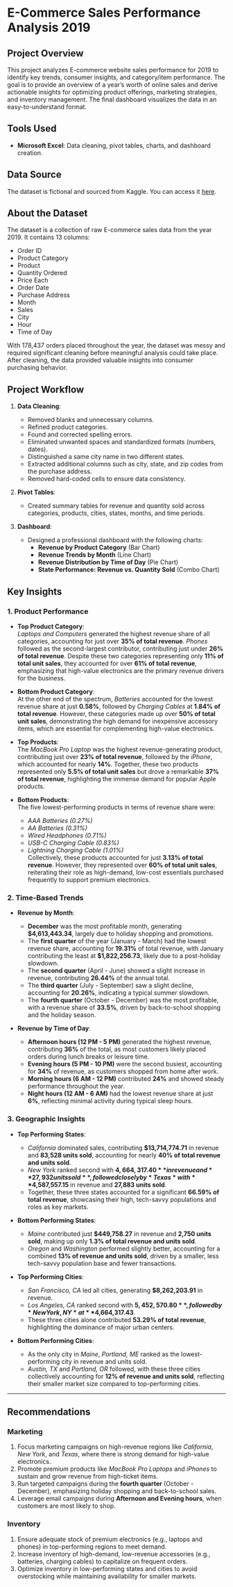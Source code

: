 # E-Commerce Sales Performance Analysis 2019

## Project Overview
This project analyzes E-commerce website sales performance for 2019 to identify key trends, consumer insights, and category/item performance. The goal is to provide an overview of a year’s worth of online sales and derive actionable insights for optimizing product offerings, marketing strategies, and inventory management. The final dashboard visualizes the data in an easy-to-understand format.

## Tools Used
- **Microsoft Excel**: Data cleaning, pivot tables, charts, and dashboard creation.

## Data Source
The dataset is fictional and sourced from Kaggle. You can access it [here](https://www.kaggle.com/datasets/naofilahmad/sales-datset-product-sample).

## About the Dataset
The dataset is a collection of raw E-commerce sales data from the year 2019. It contains 13 columns:
- Order ID
- Product Category
- Product
- Quantity Ordered
- Price Each
- Order Date
- Purchase Address
- Month
- Sales
- City
- Hour
- Time of Day

With 178,437 orders placed throughout the year, the dataset was messy and required significant cleaning before meaningful analysis could take place. After cleaning, the data provided valuable insights into consumer purchasing behavior.

## Project Workflow
1. **Data Cleaning**:
   - Removed blanks and unnecessary columns.
   - Refined product categories.
   - Found and corrected spelling errors.
   - Eliminated unwanted spaces and standardized formats (numbers, dates).
   - Distinguished a same city name in two different states.
   - Extracted additional columns such as city, state, and zip codes from the purchase address.
   - Removed hard-coded cells to ensure data consistency.

2. **Pivot Tables**:
   - Created summary tables for revenue and quantity sold across categories, products, cities, states, months, and time periods.

3. **Dashboard**:
   - Designed a professional dashboard with the following charts:
     - **Revenue by Product Category** (Bar Chart)
     - **Revenue Trends by Month** (Line Chart)
     - **Revenue Distribution by Time of Day** (Pie Chart)
     - **State Performance: Revenue vs. Quantity Sold** (Combo Chart)

## Key Insights

### **1. Product Performance**
- **Top Product Category**:  
  *Laptops and Computers* generated the highest revenue share of all categories, accounting for just over **35% of total revenue**. *Phones* followed as the second-largest contributor, contributing just under **26% of total revenue**. Despite these two categories representing only **11% of total unit sales**, they accounted for over **61% of total revenue**, emphasizing that high-value electronics are the primary revenue drivers for the business.

- **Bottom Product Category**:  
  At the other end of the spectrum, *Batteries* accounted for the lowest revenue share at just **0.58%**, followed by *Charging Cables* at **1.84% of total revenue**. However, these categories made up over **50% of total unit sales**, demonstrating the high demand for inexpensive accessory items, which are essential for complementing high-value electronics.

- **Top Products**:  
  The *MacBook Pro Laptop* was the highest revenue-generating product, contributing just over **23% of total revenue**, followed by the *iPhone*, which accounted for nearly **14%**. Together, these two products represented only **5.5% of total unit sales** but drove a remarkable **37% of total revenue**, highlighting the immense demand for popular Apple products.

- **Bottom Products**:  
  The five lowest-performing products in terms of revenue share were:  
  - *AAA Batteries (0.27%)*  
  - *AA Batteries (0.31%)*  
  - *Wired Headphones (0.71%)*  
  - *USB-C Charging Cable (0.83%)*  
  - *Lightning Charging Cable (1.01%)*  
  Collectively, these products accounted for just **3.13% of total revenue**. However, they represented over **60% of total unit sales**, reiterating their role as high-demand, low-cost essentials purchased frequently to support premium electronics.

### **2. Time-Based Trends**
- **Revenue by Month**:  
  - **December** was the most profitable month, generating **$4,613,443.34**, largely due to holiday shopping and promotions.  
  - The **first quarter** of the year (January - March) had the lowest revenue share, accounting for **19.31%** of total revenue, with January contributing the least at **$1,822,256.73**, likely due to a post-holiday slowdown.  
  - The **second quarter** (April - June) showed a slight increase in revenue, contributing **26.44%** of the annual total.  
  - The **third quarter** (July - September) saw a slight decline, accounting for **20.26%**, indicating a typical summer slowdown.  
  - The **fourth quarter** (October - December) was the most profitable, with a revenue share of **33.5%**, driven by back-to-school shopping and the holiday season.

- **Revenue by Time of Day**:  
  - **Afternoon hours (12 PM - 5 PM)** generated the highest revenue, contributing **36%** of the total, as most customers likely placed orders during lunch breaks or leisure time.  
  - **Evening hours (5 PM - 10 PM)** were the second busiest, accounting for **34%** of revenue, as customers shopped from home after work.  
  - **Morning hours (6 AM - 12 PM)** contributed **24%** and showed steady performance throughout the year.  
  - **Night hours (12 AM - 6 AM)** had the lowest revenue share at just **6%**, reflecting minimal activity during typical sleep hours.

### **3. Geographic Insights**
- **Top Performing States**:  
  - *California* dominated sales, contributing **$13,714,774.71** in revenue and **83,528 units sold**, accounting for nearly **40% of total revenue and units sold**.  
  - *New York* ranked second with **$4,664,317.40** in revenue and **27,932 units sold**, followed closely by *Texas* with **$4,587,557.15** in revenue and **27,883 units sold**.  
  - Together, these three states accounted for a significant **66.59% of total revenue**, showcasing their high, tech-savvy populations and roles as key markets.

- **Bottom Performing States**:  
  - *Maine* contributed just **$449,758.27** in revenue and **2,750 units sold**, making up only **1.3% of total revenue and units sold**.  
  - *Oregon* and *Washington* performed slightly better, accounting for a combined **13% of revenue and units sold**, driven by a smaller, less tech-savvy population base and fewer transactions.

- **Top Performing Cities**:  
  - *San Francisco, CA* led all cities, generating **$8,262,203.91** in revenue.  
  - *Los Angeles, CA* ranked second with **$5,452,570.80**, followed by *New York, NY* at **$4,664,317.43**.  
  - These three cities alone contributed **53.29% of total revenue**, highlighting the dominance of major urban centers.

- **Bottom Performing Cities**:  
  - As the only city in *Maine*, *Portland, ME* ranked as the lowest-performing city in revenue and units sold.  
  - *Austin, TX* and *Portland, OR* followed, with these three cities collectively accounting for **12% of revenue and units sold**, reflecting their smaller market size compared to top-performing cities.

---

## Recommendations

### **Marketing**
1. Focus marketing campaigns on high-revenue regions like *California*, *New York*, and *Texas*, where there is strong demand for high-value electronics.
2. Promote premium products like *MacBook Pro Laptops* and *iPhones* to sustain and grow revenue from high-ticket items.
3. Run targeted campaigns during the **fourth quarter** (October - December), emphasizing holiday shopping and back-to-school sales.
4. Leverage email campaigns during **Afternoon and Evening hours**, when customers are most likely to shop.

### **Inventory**
1. Ensure adequate stock of premium electronics (e.g., laptops and phones) in top-performing regions to meet demand.
2. Increase inventory of high-demand, low-revenue accessories (e.g., batteries, charging cables) to capitalize on frequent orders.
3. Optimize inventory in low-performing states and cities to avoid overstocking while maintaining availability for smaller markets.
